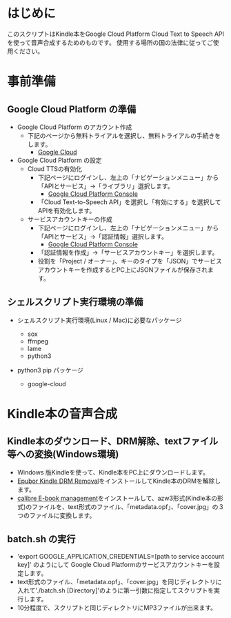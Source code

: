 # はじめに
このスクリプトはKindle本をGoogle Cloud Platform Cloud Text to Speech APIを使って音声合成するためのものです。
使用する場所の国の法律に従ってご使用ください。

# 事前準備

## Google Cloud Platform の準備

- Google Cloud Platform のアカウント作成
    - 下記のページから無料トライアルを選択し、無料トライアルの手続きをします。
        - [Google Cloud](https://cloud.google.com/)
- Google Cloud Platform の設定
    - Cloud TTSの有効化
        - 下記ページにログインし、左上の「ナビゲーションメニュー」から「APIとサービス」→「ライブラリ」選択します。
            - [Google Cloud Platform Console](https://console.cloud.google.com/)
        - 「Cloud Text-to-Speech API」を選択し「有効にする」を選択してAPIを有効化します。
    - サービスアカウントキーの作成
        - 下記ページにログインし、左上の「ナビゲーションメニュー」から「APIとサービス」→「認証情報」選択します。
            - [Google Cloud Platform Console](https://console.cloud.google.com/)
        - 「認証情報を作成」→「サービスアカウントキー」を選択します。
        - 役割を「Project / オーナー」、キーのタイプを「JSON」でサービスアカウントキーを作成するとPC上にJSONファイルが保存されます。

## シェルスクリプト実行環境の準備

- シェルスクリプト実行環境(Linux / Mac)に必要なパッケージ
    - sox
    - ffmpeg
    - lame
    - python3

- python3 pip パッケージ 
    - google-cloud

# Kindle本の音声合成

## Kindle本のダウンロード、DRM解除、textファイル等への変換(Windows環境)
- Windows 版Kindleを使って、Kindle本をPC上にダウンロードします。
- [Epubor Kindle DRM Removal](https://jp.epubor.com/kindle-drm%E8%A7%A3%E9%99%A4/)をインストールしてKindle本のDRMを解除します。
- [calibre E-book management](https://calibre-ebook.com/)をインストールして、azw3形式(Kindle本の形式)のファイルを、text形式のファイル、「metadata.opf」、「cover.jpg」の３つのファイルに変換します。

## batch.sh の実行
- 'export GOOGLE_APPLICATION_CREDENTIALS=[path to service account key]' のようにして Google Cloud Platformのサービスアカウントキーを設定します。
- text形式のファイル、「metadata.opf」、「cover.jpg」を同じディレクトリに入れて'./batch.sh [Directory]'のように第一引数に指定してスクリプトを実行します。
- 10分程度で、スクリプトと同じディレクトリにMP3ファイルが出来ます。
    

